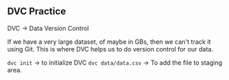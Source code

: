 ## DVC Practice
DVC -> Data Version Control

If we have a very large dataset, of maybe in GBs, then we can't track it using Git. This is where DVC helps us to do version control for our data.

`dvc init` -> to initialize DVC
`dvc data/data.csv` -> To add the file to staging area.